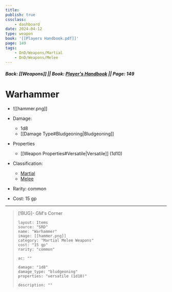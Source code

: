 ```yaml
---
title:
publish: true
cssclass:
    - dashboard
date: 2024-04-12
type: weapon
book: '[[Players Handbook.pdf]]'
page: 149
tags:
    - DnD/Weapons/Martial
    - DnD/Weapons/Melee
---
```


##### Back: [[Weapons]] || Book: [Player's Handbook](https://drive.google.com/drive/folders/1O5bhpYizcIT5xxAoLOuzCRht_PVS7VSG?usp=sharing) || Page: 149

# Warhammer

- ![[hammer.png]]
- Damage:
    - 1d8
	- [[Damage Type#Bludgeoning|Bludgeoning]]
- Properties
    - [[Weapon Properties#Versatile|Versatile]] (1d10)

- Classification:
    - [Martial](https://benl0.github.io/The-Editors-Dungeon/tags/DnD/Weapons/Martial)
    - [Melee](https://benl0.github.io/The-Editors-Dungeon/tags/DnD/Weapons/Melee)
- Rarity: common
- Cost: 15 gp

> 

---

> [!BUG]- GM's Corner
>
> ```statblock
> layout: Items
> source: "SRD"
> name: "Warhammer"
> image: [[hammer.png]]
> category: "Martial Melee Weapons"
> cost: "15 gp"
> rarity: "common"
>
> ac: ""
>
> damage: "1d8"
> damage_type: "bludgeoning"
> properties: "versatile (1d10)"
>
> description: ""
> ```
